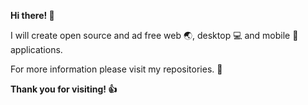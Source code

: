 **Hi there! 👋**

I will create open source and ad free web 🌏, desktop 💻 and mobile 📱 applications. 

For more information please visit my repositories. 👀 

**Thank you for visiting! 👍**
